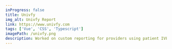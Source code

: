 ```yaml
---
inProgress: false
title: Univfy
img_alt: Univfy Report
link: https://www.univfy.com
tags: ['Vue', 'CSS', 'Typescript']
imagePath: /univfy.png
description: Worked on custom reporting for providers using patient IVF data.
---
```

